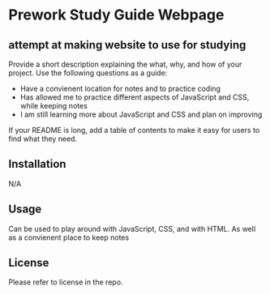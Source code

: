 # Prework Study Guide Webpage

## attempt at making website to use for studying

Provide a short description explaining the what, why, and how of your project. Use the following questions as a guide:

- Have a convienent location for notes and to practice coding 
- Has allowed me to practice different aspects of JavaScript and CSS, while keeping notes
- I am still learning more about JavaScript and CSS and plan on improving 

If your README is long, add a table of contents to make it easy for users to find what they need.

## Installation

N/A
## Usage

Can be used to play around with JavaScript, CSS, and with HTML. As well as a convienent place to keep notes

## License

Please refer to license in the repo.
